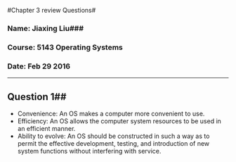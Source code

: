 #Chapter 3 review  Questions#
### Name: Jiaxing Liu###
### Course: 5143 Operating Systems ###
### Date: Feb 29 2016 ###
_______________________________

## Question 1##
  - Convenience: An OS makes a computer more convenient to use.
  - Efficiency: An OS allows the computer system resources to be used in an efficient manner.
  - Ability to evolve: An OS should be constructed in such a way as to permit the effective development, testing, and introduction of new system functions without interfering with service.
